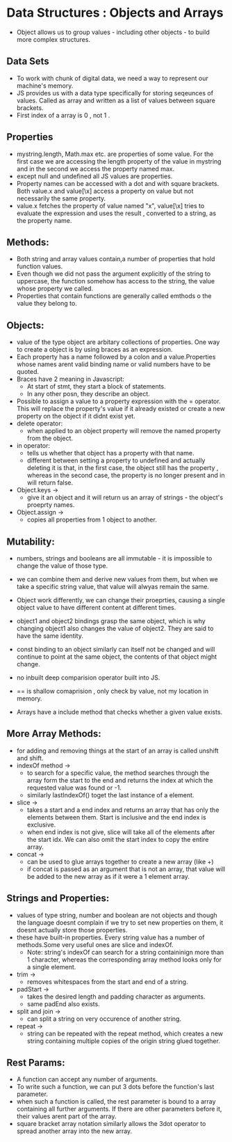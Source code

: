 # Data Structures : Objects and Arrays 

- Object allows us to group values - including other objects - to build more complex structures.

## Data Sets 
- To work with chunk of digital data, we need a way to represent our machine's memory.
- JS provides us with a data type specifically for storing seqeunces of values. Called as array and written as a list of values between square brackets.
- First index of a array is 0 , not 1 .

## Properties
- mystring.length, Math.max etc. are properties of some value. For the first case we are accessing the length property of the value in mystring and in the second we access the property named max.
- except null and undefined all JS values are properties.
- Property names can be accessed with a dot and with square brackets. Both value.x and value[\x] access a property on value  but not necessarily the same property.
- value.x fetches the property of value named "x", value[\x] tries to evaluate the expression and uses the result , converted to a string, as the property name.

## Methods:
- Both string and array values contain,a number of properties that hold function values.
- Even though we did not pass the argument explicitly of the string to uppercase, the function somehow has access to the string, the value whose property we called.
- Properties that contain functions are generally called emthods o the value they belong to.

## Objects:
- value of the type object are arbitary collections of properties. One way to create a object is by using braces as an expression.
- Each property has a name followed by a colon and a value.Properties whose names arent valid binding name or valid numbers have to be quoted.
- Braces have 2 meaning in Javascript:
  - At start of stmt, they start a block of statements.
  - In any other posn, they describe an object.
- Possible to assign a value to a property expression with the = operator. This will replace the property's value if it already existed or create a new property on the object if it didnt exist yet.
- delete operator:
  - when applied to an object property will remove the named property from the object.
- in operator:
  - tells us whether that object has a property with that name. 
  - different between setting a property to undefined and actually deleting it is that, in the first case, the object still has the property , whereas in the second case, the property is no longer present and in will return false.
- Object.keys -> 
  - give it an object and it will return us an array of strings - the object's proeprty names.
- Object.assign ->
  - copies all properties from 1 object to another.
  
## Mutability:
- numbers, strings and booleans are all immutable - it is impossible to change the value of those type.
- we can combine them and derive new values from them, but when we take a specific string value, that value will alwyas remain the same.
- Object work differently, we can change their proeprties, causing a single object value to have different content at different times.
- object1 and object2 bindings grasp the same object, which is why changing object1 also changes the value of object2. They are said to have the same identity.
- const binding to an object similarly can itself not be changed and will continue to point at the same object, the contents of that object might change.
- no inbuilt deep comparision operator built into JS.
- == is shallow comaprision , only check by value, not my location in memory.
  
- Arrays have a include method that checks whether a given value exists.

## More Array Methods:

- for adding and removing things at the start of an array is called unshift and shift.
- indexOf method ->
  - to search for a specific value, the method searches through the array form the start to the end and returns the index at which the requested value was found or -1.
  - similarly lastIndexOf() toget the last instance of a element.
- slice ->
  - takes a start and a end index and returns an array that has only the elements between them. Start is inclusive and the end index is exclusive.
  - when end index is not give, slice will take all of the elements after the start idx. We can also omit the start index to copy the entire array.
- concat ->
  - can be used to glue arrays together to create a new array (like +)
  - if concat is passed as an argument that is not an array, that value will be added to the new array as if it were a 1 element array.

## Strings and Properties:
- values of type string, number and boolean are not objects and though the language doesnt complain if we try to set new properties on them, it doesnt actually store those properties.
- these have built-in properties. Every string value has a number of methods.Some very useful ones are slice and indexOf.
  - Note: string's indexOf can search for a string containinign more than 1 character, whereas the corresponding array method looks only for a single element.
- trim ->
  - removes whitespaces from the start and end of a string.
- padStart ->
  - takes the desired length and padding character as arguments.
  - same padEnd also exists.
- split and join ->
  - can split a string on very occurence of another string.
- repeat ->
  - string can be repeated with the repeat method, which creates a new string containing multiple copies of the origin string glued together.

## Rest Params:
- A function can accept any number of arguments.
- To write such a function, we can put 3 dots before the function's last parameter.
- when such a function is called, the rest parameter is bound to a array containing all further arguments. If there are other parameters before it, their values arent part of the array.
- square bracket array notation similarly allows the 3dot operator to spread another array into the new array.